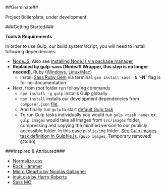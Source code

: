 ##Germinate##

Project Boilerplate, under development.

###Getting Started###

**Tools & Requirements**

In order to use Gulp, our build system/script, you will need to install following dependencies:

+ [NodeJS](http://nodejs.org), Also see [Installing Node.js via package manager](https://github.com/joyent/node/wiki/installing-node.js-via-package-manager)
+ **Replaced by gulp-sass (NodeJS Wrapper, this step is no longer needed)**, Ruby ([Windows](http://rubyinstaller.org), [Linux/Mac](http://rvm.io))
  + Install [Sass Ruby Gem](https://rubygems.org/gems/sass) via terminal: `gem install sass -N` __'-N'__ flag is for no-documentation
+ Next, from root folder run following commands
  + `npm install -g gulp` installs Gulp globally
  + `npm install` installs our development dependencies from `composer.json` [file](https://github.com/alenabdula/germinate/blob/master/package.json#L10).
  + And finally run `gulp` to start [default Gulp task](https://github.com/alenabdula/germinate/blob/master/Gulpfile.js#L118)
  + To run Gulp tasks individually you would run `gulp <task name>` ex. `gulp images` would take all images from `src/images` folder, compressing and copying the minified version to our publicly accessible folder. In this case `public/img` folder. [See Gulp images task definition in Gulpfile.js](https://github.com/alenabdula/germinate/blob/master/Gulpfile.js#L90). (`gulp images`, Temporary removed! @todo)

###Inspired & Attributed###

- [Normalize.css](http://necolas.github.io/normalize.css)
- [Rock Hammer](https://github.com/malarkey/Rock-Hammer)
- [Micro Clearfix by Nicolas Gallagher](http://nicolasgallagher.com/micro-clearfix-hack)
- [inuit.css by Harry Roberts](https://github.com/csswizardry/inuit.css)
- [Sass MQ](https://github.com/sass-mq/sass-mq)
